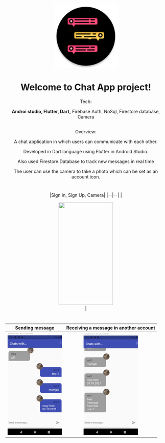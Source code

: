 
<div align="center">
<img src="https://github.com/PavelMaltsev20/FlutterChatApp/blob/master/chatapp/android/app/src/main/res/mipmap-xxxhdpi/ic_launcher_round.png?raw=true" width="200" height="200">
<div>
  
# Welcome to Chat App project!

Tech:
  
**Androi studio, Flutter, Dart,**  Firebase Auth, NoSql, Firestore database, Camera
##
  
Overview: 
  
A chat application in which users can communicate with each other.

Developed in Dart language using Flutter in Android Studio.

Also used Firestore Database to track new messages in real time 

The user can use the camera to take a photo which can be set as an account icon.

#

 
|Sign in, Sign Up, Camera|
|--|--|
| <div align="center"><img src="https://github.com/PavelMaltsev20/FlutterChatApp/blob/master/documentation/gifs/camera.gif?raw=true" width="170" height="320"></div>  |  

#
|Sending message| Receiving a message in another account|
|--|--|
|<div align="center"><img src="https://github.com/PavelMaltsev20/FlutterChatApp/blob/master/documentation/gifs/chat.gif?raw=true" width="170" height="320"> </div>| <div align="center"><img src="https://github.com/PavelMaltsev20/FlutterChatApp/blob/master/documentation/gifs/chat%202.gif?raw=true" width="170" height="320"></div>  |
